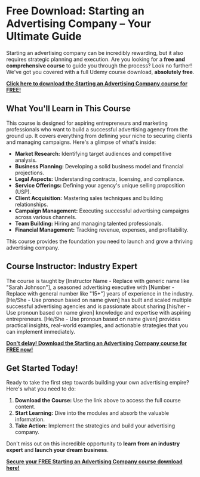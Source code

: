 # Free Download: Starting an Advertising Company – Your Ultimate Guide

Starting an advertising company can be incredibly rewarding, but it also requires strategic planning and execution. Are you looking for a **free and comprehensive course** to guide you through the process? Look no further! We've got you covered with a full Udemy course download, **absolutely free**.

[**Click here to download the Starting an Advertising Company course for FREE!**](https://udemywork.com/starting-an-advertising-company)

## What You'll Learn in This Course

This course is designed for aspiring entrepreneurs and marketing professionals who want to build a successful advertising agency from the ground up. It covers everything from defining your niche to securing clients and managing campaigns. Here's a glimpse of what's inside:

*   **Market Research:** Identifying target audiences and competitive analysis.
*   **Business Planning:** Developing a solid business model and financial projections.
*   **Legal Aspects:** Understanding contracts, licensing, and compliance.
*   **Service Offerings:** Defining your agency's unique selling proposition (USP).
*   **Client Acquisition:** Mastering sales techniques and building relationships.
*   **Campaign Management:** Executing successful advertising campaigns across various channels.
*   **Team Building:** Hiring and managing talented professionals.
*   **Financial Management:** Tracking revenue, expenses, and profitability.

This course provides the foundation you need to launch and grow a thriving advertising company.

## Course Instructor: Industry Expert

The course is taught by [Instructor Name - Replace with generic name like "Sarah Johnson"], a seasoned advertising executive with [Number - Replace with general number like "15+"] years of experience in the industry. [He/She - Use pronoun based on name given] has built and scaled multiple successful advertising agencies and is passionate about sharing [his/her - Use pronoun based on name given] knowledge and expertise with aspiring entrepreneurs. [He/She - Use pronoun based on name given] provides practical insights, real-world examples, and actionable strategies that you can implement immediately.

[**Don't delay! Download the Starting an Advertising Company course for FREE now!**](https://udemywork.com/starting-an-advertising-company)

## Get Started Today!

Ready to take the first step towards building your own advertising empire? Here's what you need to do:

1.  **Download the Course:** Use the link above to access the full course content.
2.  **Start Learning:** Dive into the modules and absorb the valuable information.
3.  **Take Action:** Implement the strategies and build your advertising company.

Don't miss out on this incredible opportunity to **learn from an industry expert** and **launch your dream business**.

**[Secure your FREE Starting an Advertising Company course download here!](https://udemywork.com/starting-an-advertising-company)**
